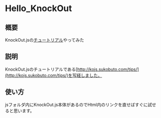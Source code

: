 # Hello_KnockOut

## 概要
KnockOut.jsの[チュートリアル](http://kojs.sukobuto.com/tips/)やってみた

## 説明
KnockOut.jsのチュートリアルである[http://kojs.sukobuto.com/tips/](http://kojs.sukobuto.com/tips/)を写経しました。

## 使い方
jsフォルダ内にKnockOut.js本体があるのでHtml内のリンクを直せばすぐに試せると思います。
